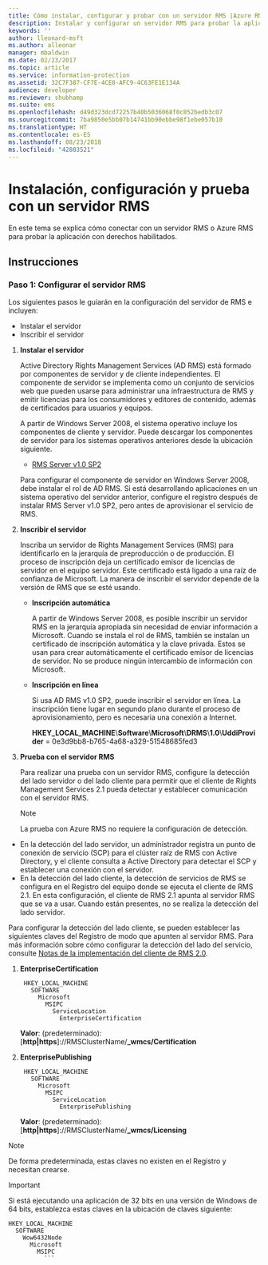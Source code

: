 ```yaml
---
title: Cómo instalar, configurar y probar con un servidor RMS |Azure RMS
description: Instalar y configurar un servidor RMS para probar la aplicación con derechos habilitados.
keywords: ''
author: lleonard-msft
ms.author: alleonar
manager: mbaldwin
ms.date: 02/23/2017
ms.topic: article
ms.service: information-protection
ms.assetid: 32C7F387-CF7E-4CE0-AFC9-4C63FE1E134A
audience: developer
ms.reviewer: shubhamp
ms.suite: ems
ms.openlocfilehash: d49d323dcd72257b40b5036068f0c852bedb3c07
ms.sourcegitcommit: 7ba9850e5bb07b14741bb90ebbe98f1ebe057b10
ms.translationtype: HT
ms.contentlocale: es-ES
ms.lasthandoff: 08/23/2018
ms.locfileid: "42803521"
---
```

# <a name="how-to-install-configure-and-test-with-an-rms-server"></a>Instalación, configuración y prueba con un servidor RMS

En este tema se explica cómo conectar con un servidor RMS o Azure RMS para probar la aplicación con derechos habilitados.
 
## <a name="instructions"></a>Instrucciones

### <a name="step-1-setup-your-rms-server"></a>Paso 1: Configurar el servidor RMS

Los siguientes pasos le guiarán en la configuración del servidor de RMS e incluyen:

-   Instalar el servidor
-   Inscribir el servidor

1.  **Instalar el servidor**

    Active Directory Rights Management Services (AD RMS) está formado por componentes de servidor y de cliente independientes. El componente de servidor se implementa como un conjunto de servicios web que pueden usarse para administrar una infraestructura de RMS y emitir licencias para los consumidores y editores de contenido, además de certificados para usuarios y equipos.

    A partir de Windows Server 2008, el sistema operativo incluye los componentes de cliente y servidor. Puede descargar los componentes de servidor para los sistemas operativos anteriores desde la ubicación siguiente.

    -   [RMS Server v1.0 SP2](http://go.microsoft.com/fwlink/p/?linkid=73722)

    Para configurar el componente de servidor en Windows Server 2008, debe instalar el rol de AD RMS. Si está desarrollando aplicaciones en un sistema operativo del servidor anterior, configure el registro después de instalar RMS Server v1.0 SP2, pero antes de aprovisionar el servicio de RMS.

2.  **Inscribir el servidor**

    Inscriba un servidor de Rights Management Services (RMS) para identificarlo en la jerarquía de preproducción o de producción. El proceso de inscripción deja un certificado emisor de licencias de servidor en el equipo servidor. Este certificado está ligado a una raíz de confianza de Microsoft. La manera de inscribir el servidor depende de la versión de RMS que se esté usando.

    -   **Inscripción automática**

        A partir de Windows Server 2008, es posible inscribir un servidor RMS en la jerarquía apropiada sin necesidad de enviar información a Microsoft. Cuando se instala el rol de RMS, también se instalan un certificado de inscripción automática y la clave privada. Estos se usan para crear automáticamente el certificado emisor de licencias de servidor. No se produce ningún intercambio de información con Microsoft.

    -   **Inscripción en línea**

        Si usa AD RMS v1.0 SP2, puede inscribir el servidor en línea. La inscripción tiene lugar en segundo plano durante el proceso de aprovisionamiento, pero es necesaria una conexión a Internet.

        **HKEY\_LOCAL\_MACHINE**\\**Software**\\**Microsoft**\\**DRMS**\\**1.0**\\**UddiProvider** = 0e3d9bb8-b765-4a68-a329-51548685fed3

3. **Prueba con el servidor RMS**

    Para realizar una prueba con un servidor RMS, configure la detección del lado servidor o del lado cliente para permitir que el cliente de Rights Management Services 2.1 pueda detectar y establecer comunicación con el servidor RMS.

    > [!Note]
    > La prueba con Azure RMS no requiere la configuración de detección.

  - En la detección del lado servidor, un administrador registra un punto de conexión de servicio (SCP) para el clúster raíz de RMS con Active Directory, y el cliente consulta a Active Directory para detectar el SCP y establecer una conexión con el servidor.
  - En la detección del lado cliente, la detección de servicios de RMS se configura en el Registro del equipo donde se ejecuta el cliente de RMS 2.1. En esta configuración, el cliente de RMS 2.1 apunta al servidor RMS que se va a usar. Cuando están presentes, no se realiza la detección del lado servidor.

  Para configurar la detección del lado cliente, se pueden establecer las siguientes claves del Registro de modo que apunten al servidor RMS. Para más información sobre cómo configurar la detección del lado del servicio, consulte [Notas de la implementación del cliente de RMS 2.0](https://technet.microsoft.com/library/jj159267(WS.10).aspx).

1. **EnterpriseCertification**

        HKEY_LOCAL_MACHINE
          SOFTWARE
            Microsoft
              MSIPC
                ServiceLocation
                  EnterpriseCertification

   **Valor**: (predeterminado): [**http|https**]://RMSClusterName/**_wmcs/Certification**

2. **EnterprisePublishing**

        HKEY_LOCAL_MACHINE
          SOFTWARE
            Microsoft
              MSIPC
                ServiceLocation
                  EnterprisePublishing
                  
   **Valor**: (predeterminado):[**http|https**]://RMSClusterName/**_wmcs/Licensing**

>[!NOTE] 
> De forma predeterminada, estas claves no existen en el Registro y necesitan crearse.

>[!IMPORTANT] 
> Si está ejecutando una aplicación de 32 bits en una versión de Windows de 64 bits, establezca estas claves en la ubicación de claves siguiente:<p>
  ```    
  HKEY_LOCAL_MACHINE
    SOFTWARE
      Wow6432Node
        Microsoft
          MSIPC
            ```
